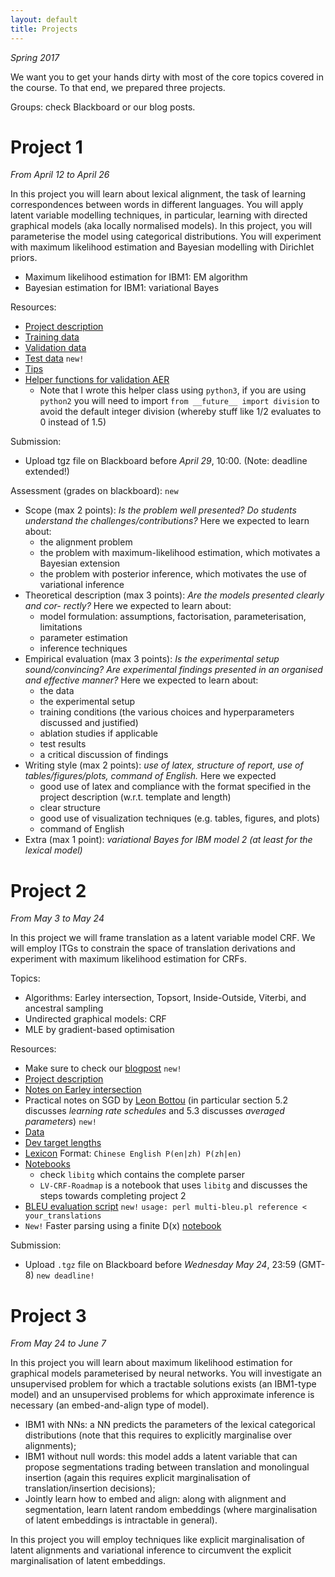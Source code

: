 ```yaml
---
layout: default
title: Projects
---
```


*Spring 2017*

We want you to get your hands dirty with most of the core topics covered in the course. 
To that end, we prepared three projects. 

Groups: check Blackboard or our blog posts.


# Project 1 

*From April 12 to April 26*

In this project you will learn about lexical alignment, the task of learning correspondences between words in different languages.
You will apply latent variable modelling techniques, in particular, learning with directed graphical models (aka locally normalised models).
In this project, you will parameterise the model using categorical distributions. 
You will experiment with maximum likelihood estimation and Bayesian modelling with Dirichlet priors.

* Maximum likelihood estimation for IBM1: EM algorithm
* Bayesian estimation for IBM1: variational Bayes

Resources:

* [Project description](resources/project_ibm/project1.pdf)
* [Training data](resources/project_ibm/training.tgz)
* [Validation data](resources/project_ibm/validation.tgz)
* [Test data](resources/project_ibm/testing.tgz)  ``new!``
* [Tips](https://uva-slpl.github.io/nlp2/project1/2017/04/12/IBM.html)
* [Helper functions for validation AER](resources/project_ibm/aer.py)
    * Note that I wrote this helper class using `python3`, if you are using `python2` you will need to import `from __future__ import division` to avoid the default integer division (whereby stuff like 1/2 evaluates to 0 instead of 1.5)

Submission:

* Upload tgz file on Blackboard before *April 29*, 10:00. (Note: deadline extended!)

Assessment (grades on blackboard):  `new`

* Scope (max 2 points): *Is the problem well presented? Do students understand the challenges/contributions?* Here we expected to learn about:
    * the alignment problem
    * the problem with maximum-likelihood estimation, which motivates a Bayesian extension
    * the problem with posterior inference, which motivates the use of variational inference
* Theoretical description (max 3 points): *Are the models presented clearly and cor- rectly?* Here we expected to learn about:
    * model formulation: assumptions, factorisation, parameterisation, limitations
    * parameter estimation
    * inference techniques
* Empirical evaluation (max 3 points): *Is the experimental setup sound/convincing? Are experimental findings presented in an organised and effective manner?* Here we expected to learn about:
    * the data
    * the experimental setup
    * training conditions (the various choices and hyperparameters discussed and justified)
    * ablation studies if applicable
    * test results
    * a critical discussion of findings
* Writing style (max 2 points): *use of latex, structure of report, use of tables/figures/plots, command of English.* Here we expected
    * good use of latex and compliance with the format specified in the project description (w.r.t. template and length)
    * clear structure
    * good use of visualization techniques (e.g. tables, figures, and plots)
    * command of English
* Extra (max 1 point): *variational Bayes for IBM model 2 (at least for the lexical model)*


# Project 2 

*From May 3 to May 24*

In this project we will frame translation as a latent variable model CRF.
We will employ ITGs to constrain the space of translation derivations and experiment with maximum likelihood estimation for CRFs.

Topics:

* Algorithms: Earley intersection, Topsort, Inside-Outside, Viterbi, and ancestral sampling
* Undirected graphical models: CRF
* MLE by gradient-based optimisation

Resources:

* Make sure to check our [blogpost](https://uva-slpl.github.io/nlp2/projects/2017/05/03/project2.html) `new!`
* [Project description](resources/project_crf/project2.pdf)
* [Notes on Earley intersection](resources/papers/Aziz-Earley.pdf)
* Practical notes on SGD by [Leon Bottou](http://cilvr.cs.nyu.edu/diglib/lsml/bottou-sgd-tricks-2012.pdf) (in particular section 5.2 discusses *learning rate schedules* and 5.3 discusses *averaged parameters*) `new!`
* [Data](resources/project_crf/data.tgz)
* [Dev target lengths](resources/project_crf/dev123_lengths.tgz)
* [Lexicon](resources/project_crf/lexicon.tgz) Format: `Chinese English P(en|zh) P(zh|en)`
* [Notebooks](https://github.com/uva-slpl/nlp2/tree/gh-pages/resources/notebooks)
    * check `libitg` which contains the complete parser
    * `LV-CRF-Roadmap` is a notebook that uses `libitg` and discusses the steps towards completing project 2
* [BLEU evaluation script](resources/project_crf/multi-bleu.perl) `new!` `usage: perl multi-bleu.pl reference < your_translations`
* `New!` Faster parsing using a finite D(x) [notebook](https://github.com/uva-slpl/nlp2/blob/gh-pages/resources/notebooks/Fast-Parsing-with-Finite-Dx.ipynb)

Submission:

* Upload `.tgz` file on Blackboard before *Wednesday May 24*, 23:59 (GMT-8) `new deadline!`

# Project 3

*From May 24 to June 7*

In this project you will learn about maximum likelihood estimation for graphical models parameterised by neural networks.
You will investigate an unsupervised problem for which a tractable solutions exists (an IBM1-type model) and an unsupervised problems for which approximate inference is necessary (an embed-and-align type of model).

* IBM1 with NNs: a NN predicts the parameters of the lexical categorical distributions (note that this requires to explicitly marginalise over alignments);
* IBM1 without null words: this model adds a latent variable that can propose segmentations trading between translation and monolingual insertion (again this requires explicit marginalisation of translation/insertion decisions);
* Jointly learn how to embed and align: along with alignment and segmentation, learn latent random embeddings (where marginalisation of latent embeddings is intractable in general).

In this project you will employ techniques like explicit marginalisation of latent alignments and variational inference to circumvent the explicit marginalisation of latent embeddings.

